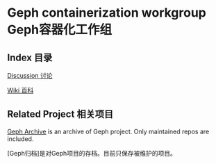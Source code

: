# Geph containerization workgroup Geph容器化工作组

## Index 目录
[Discussion 讨论](https://github.com/docker-geph/get-started/discussions)

[Wiki 百科](https://github.com/docker-geph/get-started/wiki)

## Related Project 相关项目
[Geph Archive](https://github.com/geph-archive/) is an archive of Geph project. Only maintained repos are included.

[Geph归档]是对Geph项目的存档。目前只保存被维护的项目。
